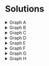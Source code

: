 # Solutions

<details><summary>Graph A</summary>
![graph a](https://cloud.githubusercontent.com/assets/3254910/19544946/5d35871c-9637-11e6-9f23-d2965aca940e.png)
</details>

<details><summary>Graph B</summary>
![graph b](https://cloud.githubusercontent.com/assets/3254910/19544945/5d35464e-9637-11e6-9eca-fe800fc7d277.png)
</details>

<details><summary>Graph C</summary>
![graph c](https://cloud.githubusercontent.com/assets/3254910/19544948/5d371050-9637-11e6-8471-789d5028d30f.png)
</details>

<details><summary>Graph D</summary>
![graph d](https://cloud.githubusercontent.com/assets/3254910/19544944/5d3474ee-9637-11e6-8868-2b980260767e.png)
</details>

<details><summary>Graph E</summary>
![graph e](https://cloud.githubusercontent.com/assets/3254910/19544947/5d35e950-9637-11e6-8624-70b9578b73b8.png)
</details>

<details><summary>Graph F</summary>
![graph f](https://cloud.githubusercontent.com/assets/3254910/19544949/5d382134-9637-11e6-9ebd-29b09d09dc47.png)
</details>

<details><summary>Graph G</summary>
![graph g](https://cloud.githubusercontent.com/assets/3254910/19544950/5d485bf8-9637-11e6-9820-81bdafa59360.png)
</details>

<details><summary>Graph H</summary>
![graph h](https://cloud.githubusercontent.com/assets/3254910/19544909/1d83bada-9637-11e6-8c24-0716e39c939b.png)
</details>

